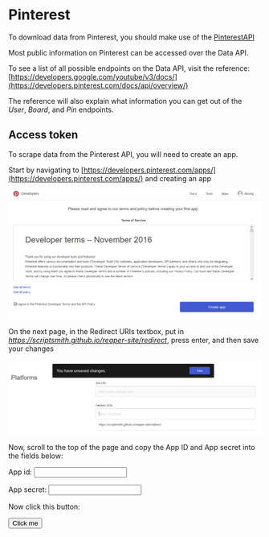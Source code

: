 # Pinterest
To download data from Pinterest, you should make use of the [PinterestAPI](https://developers.pinterest.com/docs/getting-started/introduction/)

Most public information on Pinterest can be accessed over the Data API.

To see a list of all possible endpoints on the Data API, visit the reference: [https://developers.google.com/youtube/v3/docs/](https://developers.pinterest.com/docs/api/overview/)

The reference will also explain what information you can get out of the *User*, *Board*, and *Pin* endpoints.

## Access token

To scrape data from the Pinterest API, you will need to create an app.

Start by navigating to [https://developers.pinterest.com/apps/](https://developers.pinterest.com/apps/) and creating an app

![](images/pinterest1.png)

On the next page, in the Redirect URIs textbox, put in *https://scriptsmith.github.io/reaper-site/redirect*, press enter, and then save your changes

![](images/pinterest2.png)

Now, scroll to the top of the page and copy the App ID and App secret into the fields below:

<p>
App id: <input type='text' id='appid'>
</p>
<p>
App secret: <input type='text' id='appsecret'>
</p>

Now click this button:

<script>
function auth() {
client_id = document.getElementById('appid').value;

window.open("https://api.pinterest.com/oauth/?response_type=code&client_id=" + client_id + "&state=reaper&scope=read_public,write_public,read_relationships,write_relationships&redirect_uri=https://scriptsmith.github.io/reaper-site/redirect")
</script>

<button onclick="auth()">Click me</button>